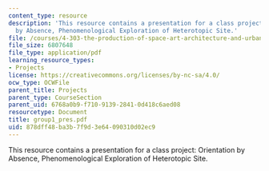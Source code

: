 ```yaml
---
content_type: resource
description: 'This resource contains a presentation for a class project: Orientation
  by Absence, Phenomenological Exploration of Heterotopic Site.'
file: /courses/4-303-the-production-of-space-art-architecture-and-urbanism-in-dialogue-fall-2006/878dff48ba3b7f9d3e64090310d02ec9_group1_pres.pdf
file_size: 6807648
file_type: application/pdf
learning_resource_types:
- Projects
license: https://creativecommons.org/licenses/by-nc-sa/4.0/
ocw_type: OCWFile
parent_title: Projects
parent_type: CourseSection
parent_uid: 6768a0b9-f710-9139-2841-0d418c6aed08
resourcetype: Document
title: group1_pres.pdf
uid: 878dff48-ba3b-7f9d-3e64-090310d02ec9
---
```

This resource contains a presentation for a class project: Orientation by Absence, Phenomenological Exploration of Heterotopic Site.